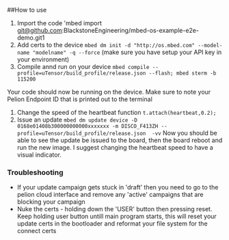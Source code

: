 ##How to use

1. Import the code 'mbed import git@github.com:BlackstoneEngineering/mbed-os-example-e2e-demo.git1
1. Add certs to the device `mbed dm init -d "http://os.mbed.com" --model-name "modelname" -q --force` (make sure you have setup your API key in your environment)
1. Compile annd run on your device `mbed compile --profile=uTensor/build_profile/release.json --flash; mbed sterm -b 115200`

Your code should now be running on the device. Make sure to note your Pelion Endpoint ID that is printed out to the terminal
1. Change the speed of the heartbeat function `t.attach(heartbeat,0.2);`
1. Issue an update ` mbed dm update device -D 0168e01408b300000000000xxxxxxx -m DISCO_F413ZH --profile=uTensor/build_profile/release.json  -vv `
Now you should be able to see the update be issued to the board, then the board reboot and run the new image. I suggest changing the heartbeat speed to have a visual indicator. 


### Troubleshooting
- If your update campaign gets stuck in 'draft' then you need to go to the pelion cloud interface and remove any 'active' campaigns that are blocking your campaign
- Nuke the certs - holding down the 'USER' button then pressing reset. Keep holding user button untill main program starts, this will reset your update certs in the bootloader and reformat your file system for the connect certs

